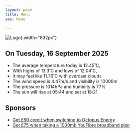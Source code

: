 ```yaml
---
layout: page
title: Menu
seo: Menu

---
```


![Logo](/images/logo.jpg){:width="832px"}

<!-- weather_marker starts -->
## On Tuesday, 16 September 2025

- The average temperature today is 12.45˚C,
- With highs of 13.3˚C and lows of 12.04˚C,
- It may feel like 11.76˚C with overcast clouds
- The wind speed is 4.47m/s and visibility is 10000m
- The pressure is 1014hPa and humidity is 77%
- The sun will rise at 05:44 and set at 18:21

<!-- weather_marker ends -->

## Sponsors

- [Get £50 credit when switching to Octopus Energy](https://bit.ly/3oD1nnS)
- [Get £75 when taking a 1000mb YouFibre broadband plan](https://aklam.io/91zWhU?)

